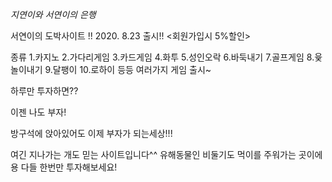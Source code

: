 *지연이와 서연이의 은행*

서연이의 도박사이트 !! 
2020. 8.23 출시!!
<회원가입시 5%할인>


종류
1.카지노
2.가다리게임
3.카드게임
4.화투
5.성인오락
6.바둑내기
7.골프게임
8.윷놀이내기 
9.달팽이
10.로하이
등등 여러가지 게임 출시~



하루만 투자하면??

이젠 나도 부자!

방구석에 앉아있어도 이제 부자가 되는세상!!!



여긴 지나가는 개도 믿는 사이트입니다^^
 유해동물인 비둘기도 먹이를 주워가는 곳이에용 
 다들 한번만 투자해보세요!
